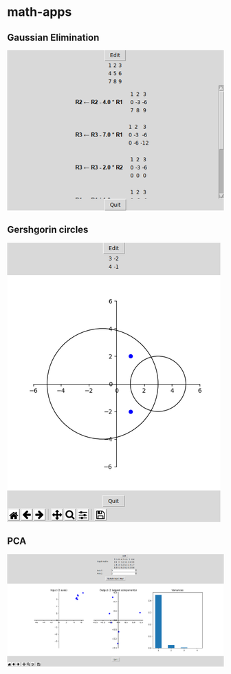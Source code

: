 # math-apps
## Gaussian Elimination
![Gaussian elimination](./pics/gaussian_elimination.png)

## Gershgorin circles
![Gershgorin circles](./pics/gershgorin_circles.png)

## PCA
![PCA](./pics/pca.png)
